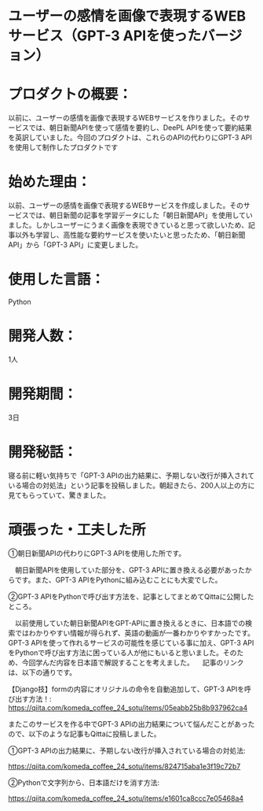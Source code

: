 # ユーザーの感情を画像で表現するWEBサービス（GPT-3 APIを使ったバージョン）


# プロダクトの概要：

以前に、ユーザーの感情を画像で表現するWEBサービスを作りました。そのサービスでは、朝日新聞APIを使って感情を要約し、DeePL APIを使って要約結果を英訳していました。今回のプロダクトは、これらのAPIの代わりにGPT-3 APIを使用して制作したプロダクトです
 
# 始めた理由：
以前、ユーザーの感情を画像で表現するWEBサービスを作成しました。そのサービスでは、朝日新聞の記事を学習データにした「朝日新聞API」を使用していました。しかしユーザーにうまく画像を表現できていると思って欲しいため、記事以外も学習し、高性能な要約サービスを使いたいと思ったため、「朝日新聞API」から「GPT-3 API」に変更しました。

# 使用した言語：
Python

# 開発人数：
1人

# 開発期間：
3日

# 開発秘話：
寝る前に軽い気持ちで「GPT-3 APIの出力結果に、予期しない改行が挿入されている場合の対処法」という記事を投稿しました。朝起きたら、200人以上の方に見てもらっていて、驚きました。
 
# 頑張った・工夫した所
①朝日新聞APIの代わりにGPT-3 APIを使用した所です。

　朝日新聞APIを使用していた部分を、GPT-3 APIに置き換える必要があったからです。また、GPT-3 APIをPythonに組み込むことにも大変でした。

②GPT-3 APIをPythonで呼び出す方法を、記事としてまとめてQittaに公開したところ。

　以前使用していた朝日新聞APIをGPT-APIに置き換えるときに、日本語での検索ではわかりやすい情報が得られず、英語の動画が一番わかりやすかったです。GPT-3 APIを使って作れるサービスの可能性を感じている事に加え、GPT-3 APIをPythonで呼び出す方法に困っている人が他にもいると思いました。そのため、今回学んだ内容を日本語で解説することを考えました。
　記事のリンクは、以下の通りです。
 
【Django技】formの内容にオリジナルの命令を自動追加して、GPT-3 APIを呼び出す方法！:
　https://qiita.com/komeda_coffee_24_sotu/items/05eabb25b8b937962ca4
 
 またこのサービスを作る中でGPT-3 APIの出力結果について悩んだことがあったので、以下のような記事もQittaに投稿しました。
 
 ①GPT-3 APIの出力結果に、予期しない改行が挿入されている場合の対処法:
 
 https://qiita.com/komeda_coffee_24_sotu/items/824715aba1e3f19c72b7
 
 ②Pythonで文字列から、日本語だけを消す方法:
 
 https://qiita.com/komeda_coffee_24_sotu/items/e1601ca8ccc7e05468a4
